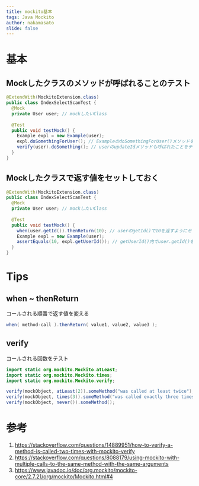 ```yaml
---
title: mockito基本
tags: Java Mockito
author: nakamasato
slide: false
---
```

# 基本

## Mockしたクラスのメソッドが呼ばれることのテスト

```java
@ExtendWith(MockitoExtension.class)
public class IndexSelectScanTest {
  @Mock
  private User user; // mockしたいClass
   
  @Test
  public void testMock() {
    Example expl = new Example(user);
    expl.doSomethingForUser(); // ExampleのdoSomethingForUser()メソッドをコール
    verify(user).doSomething(); // userのupdateIdメソッドも呼ばれたことをテスト
  }
}
```

## Mockしたクラスで返す値をセットしておく

```java
@ExtendWith(MockitoExtension.class)
public class IndexSelectScanTest {
  @Mock
  private User user; // mockしたいClass
   
  @Test
  public void testMock() {
    when(user.getId()).thenReturn(10); // userのgetId()で10を返すようにセット
    Example expl = new Example(user);
    assertEquals(10, expl.getUserId()); // getUserId()内でuser.getId()を呼んでるとして10が返すことをテスト
  }
}
```

# Tips

## when ~ thenReturn

コールされる順番で返す値を変える

```java
when( method-call ).thenReturn( value1, value2, value3 );
```

## verify

コールされる回数をテスト

```java
import static org.mockito.Mockito.atLeast;
import static org.mockito.Mockito.times;
import static org.mockito.Mockito.verify;

verify(mockObject, atLeast(2)).someMethod("was called at least twice");
verify(mockObject, times(3)).someMethod("was called exactly three times");
verify(mockObject, never()).someMethod();
```

# 参考
1. https://stackoverflow.com/questions/14889951/how-to-verify-a-method-is-called-two-times-with-mockito-verify
1. https://stackoverflow.com/questions/8088179/using-mockito-with-multiple-calls-to-the-same-method-with-the-same-arguments
1. https://www.javadoc.io/doc/org.mockito/mockito-core/2.7.21/org/mockito/Mockito.html#4

